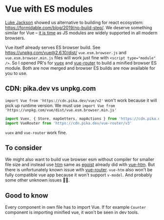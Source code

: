 # Vue with ES modules

[Luke Jackson](https://github.com/lukejacksonn) showed us alternative to building for react ecosystem:
https://formidable.com/blog/2019/no-build-step/. We deserve something similar for Vue – [it is time](https://caniuse.com/#feat=es6-module) as
JS modules are widely supported in all modern browsers.

Vue itself already serves ES browser build. See https://unpkg.com/vue@2.6.10/dist/
`vue.esm.browser.js` and `vue.esm.browser.min.js` files will work just fine with `<script type="module" />`.
So I opened PR's for [vuex](https://github.com/vuejs/vuex/pull/1533) and
[vue-router](https://github.com/vuejs/vue-router/pull/2705) to build a minified browser ES module.
Both are now merged and browser ES builds are now available for you to use.

## CDN: pika.dev vs unpkg.com

`import Vue from 'https://cdn.pika.dev/vue/v2'` won't work because it will pick up runtime version. We must use
`import Vue from 'https://unpkg.com/vue/dist/vue.esm.browser.min.js'`

```javascript
import Vuex, { Store, mapGetters, mapActions } from 'https://cdn.pika.dev/vuex/v3'
import VueRouter from 'https://cdn.pika.dev/vue-router/v3'
```

`vuex` and `vue-router` work fine.

## To consider

We might also want to build vue browser esm without compiler for smaller file size and instead use [htm](https://github.com/developit/htm)
same as [egoist](https://github.com/egoist) already did with [vue-htm](https://github.com/egoist/vue-html).
But there is unfortunately known issue with [vue-router](https://github.com/egoist/vue-html/issues/3).
`vue-htm` also won't be fully compatible vue app because it won't support `v-model`. And probably some other unknown issues 🤷‍♂️.

## Good to know

Every component in own file has to import Vue. If for example `Counter` component is importing minified vue, it won't be
seen in dev tools.
